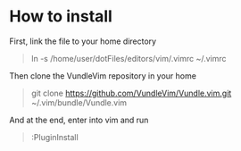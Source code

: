# How to install

First, link the file to your home directory
> ln -s /home/user/dotFiles/editors/vim/.vimrc ~/.vimrc

Then clone the VundleVim repository in your home
> git clone https://github.com/VundleVim/Vundle.vim.git ~/.vim/bundle/Vundle.vim

And at the end, enter into vim and run
> :PluginInstall

